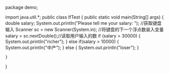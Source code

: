 package demo;

import  java.util.*;
public class IfTest
{
    public static void main(String[] args)
    {
        double salary;
        System.out.println("Please tell me your salary: ");
        //获取键盘输入
        Scanner sc = new Scanner(System.in);
        //将键盘的下一个浮点数装入变量
        salary = sc.nextDouble();//读取用户输入的数
        if (salary > 30000)
        {
            System.out.println("richer");
        }
        else if(salary > 10000)
        {
            System.out.println("中产");
        }
        else
        {
            System.out.println("loser");
        }

    }
}
